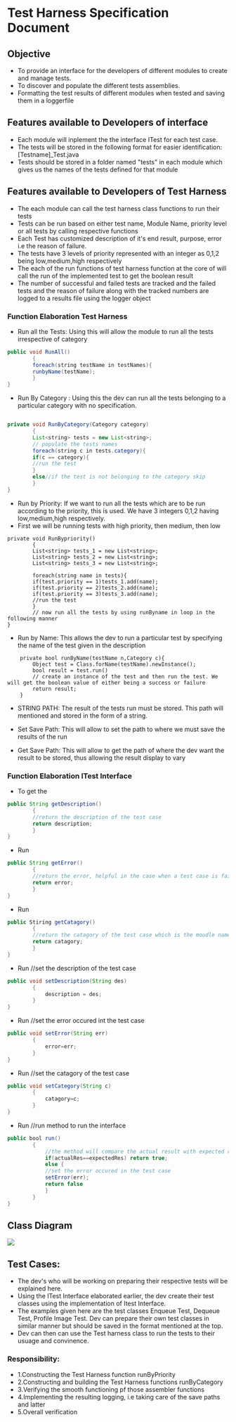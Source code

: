 # Test Harness Specification Document

## Objective
- To provide an interface for the developers of different modules to create and manage tests.
- To discover and populate the different tests assemblies.
- Formatting the test results of different modules when tested and saving them in a loggerfile


## Features available to Developers of interface
- Each module will inplement the the interface ITest for each test case.
- The tests will be stored in the following format for easier identification: [Testname]_Test.java
- Tests should be stored in a folder named "tests" in each module which gives us the names of the tests defined for that module


## Features available to Developers of Test Harness 
- The each module can call the test harness class functions to run their tests 
- Tests can be run based on either test name, Module Name, priority level or all tests by calling respective functions
- Each Test has customized description of it's end result, purpose, error i.e the reason of failure.
- The tests have 3 levels of priority represented with an integer as 0,1,2 being low,medium,high respectively
- The each of the run functions of test harness function at the core of will call the run of the implemented test to get the boolean result 
- The number of successful and failed tests are tracked and the failed tests and the reason of failure along with the tracked numbers are logged to a results file using the logger object

### Function Elaboration Test Harness
- Run all the Tests: Using this will allow the module to run all the tests irrespective of category
``` java =
public void RunAll()
        {
        foreach(string testName in testNames){
        runbyName(testName);
        }
}
```
- Run By Category : Using this the dev can run all the tests belonging to a particular category with no specification.

```java = 

private void RunByCategory(Category category)
        {
        List<string> tests = new List<string>;
        // populate the tests names
        foreach(string c in tests.category){
        if(c == category){
        //run the test
        }
        else//if the test is not belonging to the category skip    
        }
}

```
- Run by Priority: If we want to run all the tests which are to be run according to the priority, this is used. We have 3 integers 0,1,2 having low,medium,high respectively.
- First we will be running tests with high priority, then medium, then low

```java=
private void RunBypriority()
        {
        List<string> tests_1 = new List<string>;
        List<string> tests_2 = new List<string>;
        List<string> tests_3 = new List<string>;
        
        foreach(string name in tests){
        if(test.priority == 1)tests_1.add(name);
        if(test.priority == 2)tests_2.add(name);
        if(test.priority == 3)tests_3.add(name);
        //run the test
        }
        // now run all the tests by using runByname in loop in the following manner
}

```
- Run by Name: This allows the dev to run a particular test by specifying the name of the test given in the description

```java=
    private bool runByName(testName n,Category c){
        Object test = Class.forName(testName).newInstance();
        bool result = test.run()
        // create an instance of the test and then run the test. We will get the boolean value of either being a success or failure
        return result;
    }
```
- STRING PATH: The result of the tests run must be stored. This path will mentioned and stored in the form of a string.

- Set Save Path: This will allow to set the path to where we must save the results of the run

- Get Save Path: This will allow to get the path of where the dev want the result to be stored, thus allowing the result display to vary

### Function Elaboration ITest Interface 
- To get the 
``` java =
public String getDescription()
        {
        //return the description of the test case
        return description;
        }
}
```

- Run 
``` java =
public String getError()
        {
        //return the error, helpful in the case when a test case is failed
        return error;
        }
}
```

- Run 
``` java =
public Stiring getCatagory()
        {
        //return the catagory of the test case which is the moudle name of the test case  
        return catagory;
        }
}
```


- Run 
//set the description of the test case
``` java =
public void setDescription(String des)
        {
            description = des;
        }
}
```

- Run 
//set the error occured int the test case 
``` java =
public void setError(String err)
        {
            error=err;
        }
}
```


- Run 
//set the catagory of the test case 
``` java =
public void setCategory(String c)
        {
            catagory=c;
        }
}
```

- Run 
//run method to run the interface 
``` java =
public bool run()
        {   
            //the method will compare the actual result with expected result 
            if(actualRes==expectedRes) return true;
            else {
            //set the error occured in the test case
            setError(err);
            return false
            }
        }
}
```

## Class Diagram




![](https://i.imgur.com/0DoSP9S.png)


## Test Cases:
- The dev's who will be working on preparing their respective tests will be explained here.
- Using the ITest Interface elaborated earlier, the dev create their test classes using the implementation of Itest Interface.
- The examples given here are the test classes Enqueue Test, Dequeue Test, Profile Image Test. Dev can prepare their own test classes in similar manner but should be saved in the format mentioned at the top.
- Dev can  then can use the Test harness class to run the tests to their usuage and convinence.


### Responsibility:
- 1.Constructing the Test Harness function runByPriority
- 2.Constructing and building the Test Harness functions runByCategory 
- 3.Verifying the smooth functioning pf those assembler functions 
- 4.Implementing the resulting logging, i.e taking care of the save paths and  latter 
- 5.Overall verification